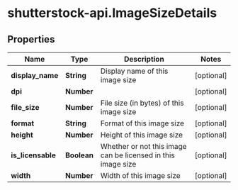 # shutterstock-api.ImageSizeDetails

## Properties
Name | Type | Description | Notes
------------ | ------------- | ------------- | -------------
**display_name** | **String** | Display name of this image size | [optional] 
**dpi** | **Number** |  | [optional] 
**file_size** | **Number** | File size (in bytes) of this image size | [optional] 
**format** | **String** | Format of this image size | [optional] 
**height** | **Number** | Height of this image size | [optional] 
**is_licensable** | **Boolean** | Whether or not this image can be licensed in this image size | [optional] 
**width** | **Number** | Width of this image size | [optional] 


